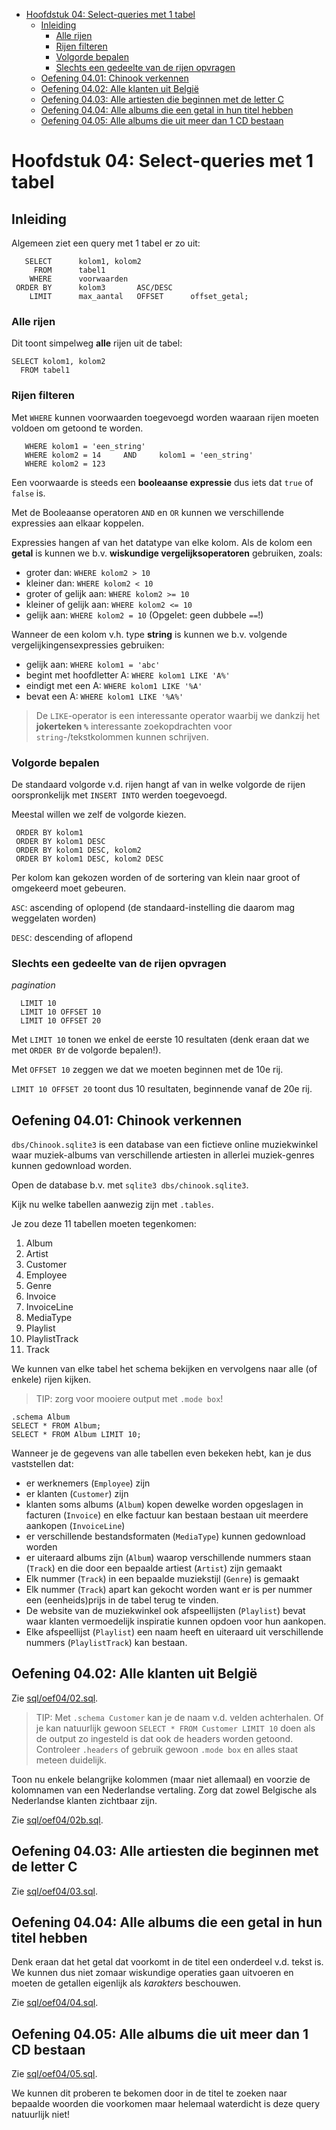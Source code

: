 - [Hoofdstuk 04: Select-queries met 1 tabel](#hoofdstuk-04-select-queries-met-1-tabel)
  - [Inleiding](#inleiding)
    - [Alle rijen](#alle-rijen)
    - [Rijen filteren](#rijen-filteren)
    - [Volgorde bepalen](#volgorde-bepalen)
    - [Slechts een gedeelte van de rijen opvragen](#slechts-een-gedeelte-van-de-rijen-opvragen)
  - [Oefening 04.01: Chinook verkennen](#oefening-0401-chinook-verkennen)
  - [Oefening 04.02: Alle klanten uit België](#oefening-0402-alle-klanten-uit-belgië)
  - [Oefening 04.03: Alle artiesten die beginnen met de letter C](#oefening-0403-alle-artiesten-die-beginnen-met-de-letter-c)
  - [Oefening 04.04: Alle albums die een getal in hun titel hebben](#oefening-0404-alle-albums-die-een-getal-in-hun-titel-hebben)
  - [Oefening 04.05: Alle albums die uit meer dan 1 CD bestaan](#oefening-0405-alle-albums-die-uit-meer-dan-1-cd-bestaan)

# Hoofdstuk 04: Select-queries met 1 tabel


## Inleiding

Algemeen ziet een query met 1 tabel er zo uit:

```
   SELECT      kolom1, kolom2
     FROM      tabel1
    WHERE      voorwaarden
 ORDER BY      kolom3       ASC/DESC
    LIMIT      max_aantal   OFFSET      offset_getal;
```
 
### Alle rijen

Dit toont simpelweg **alle** rijen uit de tabel:

```
SELECT kolom1, kolom2
  FROM tabel1
```

### Rijen filteren

Met `WHERE` kunnen voorwaarden toegevoegd worden waaraan rijen moeten voldoen om
getoond te worden.

```
   WHERE kolom1 = 'een_string'
   WHERE kolom2 = 14     AND     kolom1 = 'een_string'
   WHERE kolom2 = 123
```

Een voorwaarde is steeds een **booleaanse expressie** dus iets dat `true` of
`false` is.

Met de Booleaanse operatoren `AND` en `OR` kunnen we verschillende expressies
aan elkaar koppelen.

Expressies hangen af van het datatype van elke kolom. Als de kolom een **getal** is
kunnen we b.v. **wiskundige vergelijksoperatoren** gebruiken, zoals:

- groter dan: `WHERE kolom2 > 10`
- kleiner dan: `WHERE kolom2 < 10`
- groter of gelijk aan: `WHERE kolom2 >= 10`
- kleiner of gelijk aan: `WHERE kolom2 <= 10`
- gelijk aan: `WHERE kolom2 = 10` (Opgelet: geen dubbele `==`!)

Wanneer de een kolom v.h. type **string** is kunnen we b.v. volgende
vergelijkingensexpressies gebruiken:

- gelijk aan: `WHERE kolom1 = 'abc'`
- begint met hoofdletter A: `WHERE kolom1 LIKE 'A%'`
- eindigt met een A: `WHERE kolom1 LIKE '%A'`
- bevat een A: `WHERE kolom1 LIKE '%A%'`

> De `LIKE`-operator is een interessante operator waarbij we dankzij het
> **jokerteken `%`** interessante zoekopdrachten voor `string`-/tekstkolommen kunnen
> schrijven. 

### Volgorde bepalen

De standaard volgorde v.d. rijen hangt af van in welke volgorde de rijen
oorspronkelijk met `INSERT INTO` werden toegevoegd.

Meestal willen we zelf de volgorde kiezen.

```
 ORDER BY kolom1
 ORDER BY kolom1 DESC
 ORDER BY kolom1 DESC, kolom2
 ORDER BY kolom1 DESC, kolom2 DESC
```

Per kolom kan gekozen worden of de sortering van klein naar groot of omgekeerd
moet gebeuren.

`ASC`: ascending of oplopend (de standaard-instelling die daarom mag weggelaten
worden)

`DESC`: descending of aflopend

### Slechts een gedeelte van de rijen opvragen

*pagination*

```
  LIMIT 10
  LIMIT 10 OFFSET 10
  LIMIT 10 OFFSET 20
```

Met `LIMIT 10` tonen we enkel de eerste 10 resultaten (denk eraan dat we met
`ORDER BY` de volgorde bepalen!).

Met `OFFSET 10` zeggen we dat we moeten beginnen met de 10e rij.

`LIMIT 10 OFFSET 20` toont dus 10 resultaten, beginnende vanaf de 20e rij.

## Oefening 04.01: Chinook verkennen

`dbs/Chinook.sqlite3` is een database van een fictieve online muziekwinkel waar
muziek-albums van verschillende artiesten in allerlei muziek-genres kunnen
gedownload worden.

Open de database b.v. met `sqlite3 dbs/chinook.sqlite3`.

Kijk nu welke tabellen aanwezig zijn met `.tables`.

Je zou deze 11 tabellen moeten tegenkomen:

1. Album
2. Artist
3. Customer
4. Employee
5. Genre
6. Invoice
7. InvoiceLine
8. MediaType
9. Playlist
10. PlaylistTrack
11. Track

We kunnen van elke tabel het schema bekijken en vervolgens naar alle (of enkele) rijen kijken.

> TIP: zorg voor mooiere output met `.mode box`!

```
.schema Album
SELECT * FROM Album;
SELECT * FROM Album LIMIT 10;
```

Wanneer je de gegevens van alle tabellen even bekeken hebt, kan je dus vaststellen dat:

- er werknemers (`Employee`) zijn 
- er klanten (`Customer`) zijn
- klanten soms albums (`Album`) kopen dewelke worden opgeslagen in facturen (`Invoice`) en
  elke factuur kan bestaan bestaan uit meerdere aankopen (`InvoiceLine`) 
- er verschillende bestandsformaten (`MediaType`) kunnen gedownload worden 
- er uiteraard albums zijn (`Album`) waarop verschillende nummers staan
  (`Track`) en die door een bepaalde artiest (`Artist`) zijn gemaakt
- Elk nummer (`Track`) in een bepaalde muziekstijl (`Genre`) is gemaakt
- Elk nummer (`Track`) apart kan gekocht worden want er is per nummer een
  (eenheids)prijs in de tabel terug te vinden.
- De website van de muziekwinkel ook afspeellijsten (`Playlist`) bevat waar
  klanten vermoedelijk inspiratie kunnen opdoen voor hun aankopen.
- Elke afspeellijst (`Playlist`) een naam heeft en uiteraard uit verschillende
  nummers (`PlaylistTrack`) kan bestaan.

## Oefening 04.02: Alle klanten uit België

Zie [sql/oef04/02.sql]().

> TIP: Met `.schema Customer` kan je de naam v.d. velden achterhalen. Of je kan
> natuurlijk gewoon `SELECT * FROM Customer LIMIT 10` doen als de output zo
> ingesteld is dat ook de headers worden getoond. Controleer `.headers` of
> gebruik gewoon `.mode box` en alles staat meteen duidelijk.

Toon nu enkele belangrijke kolommen (maar niet allemaal) en voorzie de
kolomnamen van een Nederlandse vertaling. Zorg dat zowel Belgische als
Nederlandse klanten zichtbaar zijn.

Zie [sql/oef04/02b.sql]().

## Oefening 04.03: Alle artiesten die beginnen met de letter C

Zie [sql/oef04/03.sql]().

## Oefening 04.04: Alle albums die een getal in hun titel hebben

Denk eraan dat het getal dat voorkomt in de titel een onderdeel v.d. tekst is.
We kunnen dus niet zomaar wiskundige operaties gaan uitvoeren en moeten de
getallen eigenlijk als *karakters* beschouwen.

Zie [sql/oef04/04.sql]().

## Oefening 04.05: Alle albums die uit meer dan 1 CD bestaan

Zie [sql/oef04/05.sql]().

We kunnen dit proberen te bekomen door in de titel te zoeken naar bepaalde
woorden die voorkomen maar helemaal waterdicht is deze query natuurlijk niet!

